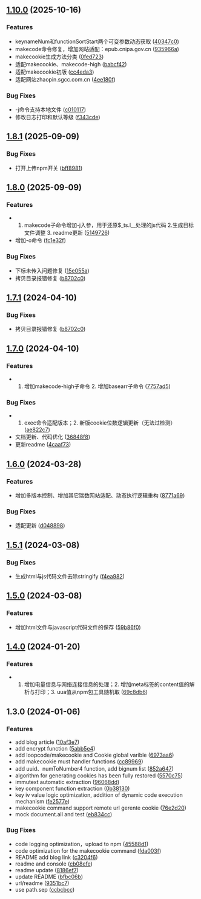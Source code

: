

## [1.10.0](https://github.com/pysunday/rs-reverse/compare/1.8.1...1.10.0) (2025-10-16)


### Features

* keynameNum和functionSortStart两个可变参数动态获取 ([40347c0](https://github.com/pysunday/rs-reverse/commit/40347c04c13bb2b7295431d143ecb3ebb3145fb7))
* makecode命令修复，增加网站适配：epub.cnipa.gov.cn ([935966a](https://github.com/pysunday/rs-reverse/commit/935966ad134715fc15dee39d6b899484357fc487))
* makecookie生成方法分类 ([0fed723](https://github.com/pysunday/rs-reverse/commit/0fed723e297497e39a46d4a75eb5d8fdb49603dd))
* 适配makecookie、makecode-high ([babcf42](https://github.com/pysunday/rs-reverse/commit/babcf4230a8afaba25df41e80aa44465ed2c94ec))
* 适配makecookie初版 ([cc4eda3](https://github.com/pysunday/rs-reverse/commit/cc4eda3da1e91bbad4da812cd203fbff82aee99f))
* 适配网站zhaopin.sgcc.com.cn ([4ee180f](https://github.com/pysunday/rs-reverse/commit/4ee180f530c0e882d3728fcf5f60345c14a6fe07))


### Bug Fixes

* -j命令支持本地文件 ([c010117](https://github.com/pysunday/rs-reverse/commit/c010117993bfcd7340482dd277c99a50e99ea60e))
* 修改日志打印和默认等级 ([f343cde](https://github.com/pysunday/rs-reverse/commit/f343cdedb14c6964717c6e7fce398633fefb6c20))

## [1.8.1](https://github.com/pysunday/rs-reverse/compare/1.8.0...1.8.1) (2025-09-09)


### Bug Fixes

* 打开上传npm开关 ([bff8981](https://github.com/pysunday/rs-reverse/commit/bff898150bf97b9b81fef6cbd8cfecf7eb162acb))

## [1.8.0](https://github.com/pysunday/rs-reverse/compare/1.7.0...1.8.0) (2025-09-09)


### Features

* 1. makecode子命令增加-j入参，用于还原$_ts.l__处理的js代码 2.生成目标文件调整 3. readme更新 ([5149726](https://github.com/pysunday/rs-reverse/commit/51497269488a32aad65b92c6b17b0a9cb9934d61))
* 增加-o命令 ([fc1e32f](https://github.com/pysunday/rs-reverse/commit/fc1e32fd0bc8b5a4e35c5d5136f9119bf546e155))


### Bug Fixes

* 下标未传入问题修复 ([15e055a](https://github.com/pysunday/rs-reverse/commit/15e055a041a5967252dda2a5257631b2f7aa0925))
* 拷贝目录报错修复 ([b8702c0](https://github.com/pysunday/rs-reverse/commit/b8702c0eeee0a32c11775af523c5e0ecb42fc5bc))

## [1.7.1](https://github.com/pysunday/rs-reverse/compare/1.7.0...1.7.1) (2024-04-10)


### Bug Fixes

* 拷贝目录报错修复 ([b8702c0](https://github.com/pysunday/rs-reverse/commit/b8702c0eeee0a32c11775af523c5e0ecb42fc5bc))

## [1.7.0](https://github.com/pysunday/rs-reverse/compare/1.6.0...1.7.0) (2024-04-10)


### Features

* 1. 增加makecode-high子命令 2. 增加basearr子命令 ([7757ad5](https://github.com/pysunday/rs-reverse/commit/7757ad59341e1278f1f3ea37f2c09fe6374c9193))


### Bug Fixes

* 1. exec命令适配版本；2. 新版cookie位数逻辑更新（无法过检测） ([ae822c7](https://github.com/pysunday/rs-reverse/commit/ae822c7a4dc908fe483d622ff4b391719b447703))
* 文档更新、代码优化 ([36848f8](https://github.com/pysunday/rs-reverse/commit/36848f8527ab954723dccb886b2931047c3c35a6))
* 更新readme ([4caaf73](https://github.com/pysunday/rs-reverse/commit/4caaf73979105168ecfedcf0279fde2d279290cf))

## [1.6.0](https://github.com/pysunday/rs-reverse/compare/1.5.1...1.6.0) (2024-03-28)


### Features

* 增加多版本控制、增加其它瑞数网站适配、动态执行逻辑重构 ([8771a69](https://github.com/pysunday/rs-reverse/commit/8771a698361c80ab94af0057e743d4312b3a5be4))


### Bug Fixes

* 适配更新 ([d048898](https://github.com/pysunday/rs-reverse/commit/d0488986a1c952c2f0f47d1afbc2089386ba31a0))

## [1.5.1](https://github.com/pysunday/rs-reverse/compare/1.5.0...1.5.1) (2024-03-08)


### Bug Fixes

* 生成html与js代码文件去除stringify ([f4ea982](https://github.com/pysunday/rs-reverse/commit/f4ea982fb270fd62f59e96af7698675eb48142a8))

## [1.5.0](https://github.com/pysunday/rs-reverse/compare/1.4.0...1.5.0) (2024-03-08)


### Features

* 增加html文件与javascript代码文件的保存 ([59b86f0](https://github.com/pysunday/rs-reverse/commit/59b86f0ab99b458638802108b223060135d41140))

## [1.4.0](https://github.com/pysunday/rs-reverse/compare/1.3.0...1.4.0) (2024-01-20)


### Features

* 1. 增加电量信息与网络连接信息的处理；2. 增加meta标签的content值的解析与打印；3. uua值从npm包工具随机取 ([69c8db6](https://github.com/pysunday/rs-reverse/commit/69c8db619dd34914c256828585bf326f1c06f523))

## 1.3.0 (2024-01-06)


### Features

* add blog article ([10af3e7](https://github.com/pysunday/rs-reverse/commit/10af3e7a66fb5250f8c6d5f8b55360e8d8d51015))
* add encrypt function ([5abb5e4](https://github.com/pysunday/rs-reverse/commit/5abb5e456a4f5690cd8922b2a722daa650f04d9a))
* add loopcode/makecookie and Cookie global varible ([6973aa6](https://github.com/pysunday/rs-reverse/commit/6973aa68508b06c758d5777118f8fb7f89c8e6ba))
* add makecookie must handler functions ([cc89969](https://github.com/pysunday/rs-reverse/commit/cc899698f87067d0ffa03437a5d42260ca57a514))
* add uuid、numToNumber4 function, add bignum list ([852a647](https://github.com/pysunday/rs-reverse/commit/852a6478b5660d239856939ab47827fe0dc64594))
* algorithm for generating cookies has been fully restored ([5570c75](https://github.com/pysunday/rs-reverse/commit/5570c75cd1c9c834d4cff8dc9b2f8099c4975e75))
* immutext automatic extraction ([96068dd](https://github.com/pysunday/rs-reverse/commit/96068ddc285e9d09b1fd2966664586a2b83c4cf4))
* key component function extraction ([0b38130](https://github.com/pysunday/rs-reverse/commit/0b38130533794d8665a7fc67a557572d3defcaf0))
* key iv value logic optimization, addition of dynamic code execution mechanism ([fe2577e](https://github.com/pysunday/rs-reverse/commit/fe2577e51f8e057945c4440107932b5db89f4df7))
* makecookie command support remote url gerente cookie ([76e2d20](https://github.com/pysunday/rs-reverse/commit/76e2d20d9644f4cbc64a66ec7dd543dd1a8b401b))
* mock document.all and test ([eb834cc](https://github.com/pysunday/rs-reverse/commit/eb834cc4a90a812ffc5e6f0f5e008488127a39ec))


### Bug Fixes

* code logging optimization，upload to npm ([45588d1](https://github.com/pysunday/rs-reverse/commit/45588d148f8a81421e1e8838ba42b07c52a1caf6))
* code optimization for the makecookie command ([fda003f](https://github.com/pysunday/rs-reverse/commit/fda003f6b199c2a5f78f9ec4a83eeae450f2fc6a))
* README add blog link ([c3204f6](https://github.com/pysunday/rs-reverse/commit/c3204f65092c8f4fb1784dbb0c66aaa2b5236827))
* readme and console ([cb08efe](https://github.com/pysunday/rs-reverse/commit/cb08efe0f1dc568ebe27e0665e87b461ed212404))
* readme update ([8186ef7](https://github.com/pysunday/rs-reverse/commit/8186ef7915a298b195b32087282043fa8e1dce15))
* update README ([bfbc06b](https://github.com/pysunday/rs-reverse/commit/bfbc06bc8f0337b7d586407e4ed0b05e183142da))
* url/readme ([9351bc7](https://github.com/pysunday/rs-reverse/commit/9351bc7e17cf67b3f4fa997939bd297367b811e6))
* use path.sep ([ccbcbcc](https://github.com/pysunday/rs-reverse/commit/ccbcbcc3fa368e79b1a18add4e239b5a0dcd071b))
